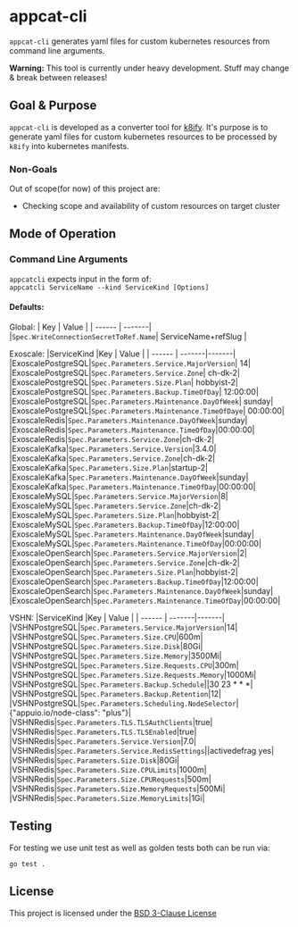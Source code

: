 # appcat-cli

`appcat-cli` generates yaml files for custom kubernetes resources from command line arguments.

**Warning:** This tool is currently under heavy development. Stuff may change & break between releases!


## Goal & Purpose
`appcat-cli` is developed as a converter tool for [k8ify](https://github.com/vshn/k8ify).
It's purpose is to generate yaml files for custom kubernetes resources to be processed by `k8ify` into kubernetes manifests.

### Non-Goals

Out of scope(for now) of this project are:
- Checking scope and availability of custom resources on target cluster

## Mode of Operation

### Command Line Arguments

`appcatcli` expects input in the form of:<br>
`appcatcli ServiceName --kind ServiceKind [Options]`<br>

#### Defaults:
Global:
| Key  | Value  |
| ------ | -------|
|`Spec.WriteConnectionSecretToRef.Name`| ServiceName+refSlug |

Exoscale:
|ServiceKind |Key  | Value  |
| ------ | -------|-------|
|ExoscalePostgreSQL|`Spec.Parameters.Service.MajorVersion`| 14|
|ExoscalePostgreSQL|`Spec.Parameters.Service.Zone`| ch-dk-2|
|ExoscalePostgreSQL|`Spec.Parameters.Size.Plan`| hobbyist-2|
|ExoscalePostgreSQL|`Spec.Parameters.Backup.TimeOfDay`| 12:00:00|
|ExoscalePostgreSQL|`Spec.Parameters.Maintenance.DayOfWeek`| sunday|
|ExoscalePostgreSQL|`Spec.Parameters.Maintenance.TimeOfDaye`| 00:00:00|
|ExoscaleRedis|`Spec.Parameters.Maintenance.DayOfWeek`|sunday|
|ExoscaleRedis|`Spec.Parameters.Maintenance.TimeOfDay`|00:00:00|
|ExoscaleRedis|`Spec.Parameters.Service.Zone`|ch-dk-2|
|ExoscaleKafka|`Spec.Parameters.Service.Version`|3.4.0|
|ExoscaleKafka|`Spec.Parameters.Service.Zone`|ch-dk-2|
|ExoscaleKafka|`Spec.Parameters.Size.Plan`|startup-2|
|ExoscaleKafka|`Spec.Parameters.Maintenance.DayOfWeek`|sunday|
|ExoscaleKafka|`Spec.Parameters.Maintenance.TimeOfDay`|00:00:00|
|ExoscaleMySQL|`Spec.Parameters.Service.MajorVersion`|8|
|ExoscaleMySQL|`Spec.Parameters.Service.Zone`|ch-dk-2|
|ExoscaleMySQL|`Spec.Parameters.Size.Plan`|hobbyist-2|
|ExoscaleMySQL|`Spec.Parameters.Backup.TimeOfDay`|12:00:00|
|ExoscaleMySQL|`Spec.Parameters.Maintenance.DayOfWeek`|sunday|
|ExoscaleMySQL|`Spec.Parameters.Maintenance.TimeOfDay`|00:00:00|
|ExoscaleOpenSearch|`Spec.Parameters.Service.MajorVersion`|2|
|ExoscaleOpenSearch|`Spec.Parameters.Service.Zone`|ch-dk-2|
|ExoscaleOpenSearch|`Spec.Parameters.Size.Plan`|hobbyist-2|
|ExoscaleOpenSearch|`Spec.Parameters.Backup.TimeOfDay`|12:00:00|
|ExoscaleOpenSearch|`Spec.Parameters.Maintenance.DayOfWeek`|sunday|
|ExoscaleOpenSearch|`Spec.Parameters.Maintenance.TimeOfDay`|00:00:00|

VSHN:
|ServiceKind |Key  | Value  |
| ------ | -------|-------|
|VSHNPostgreSQL|`Spec.Parameters.Service.MajorVersion`|14|
|VSHNPostgreSQL|`Spec.Parameters.Size.CPU`|600m|
|VSHNPostgreSQL|`Spec.Parameters.Size.Disk`|80Gi|
|VSHNPostgreSQL|`Spec.Parameters.Size.Memory`|3500Mi|
|VSHNPostgreSQL|`Spec.Parameters.Size.Requests.CPU`|300m|
|VSHNPostgreSQL|`Spec.Parameters.Size.Requests.Memory`|1000Mi|
|VSHNPostgreSQL|`Spec.Parameters.Backup.Schedule`||30 23 * * *|
|VSHNPostgreSQL|`Spec.Parameters.Backup.Retention`|12|
|VSHNPostgreSQL|`Spec.Parameters.Scheduling.NodeSelector`|{"appuio.io/node-class": "plus"}|
|VSHNRedis|`Spec.Parameters.TLS.TLSAuthClients`|true|
|VSHNRedis|`Spec.Parameters.TLS.TLSEnabled`|true|
|VSHNRedis|`Spec.Parameters.Service.Version`|7.0|
|VSHNRedis|`Spec.Parameters.Service.RedisSettings`||activedefrag yes|
|VSHNRedis|`Spec.Parameters.Size.Disk`|80Gi|
|VSHNRedis|`Spec.Parameters.Size.CPULimits`|1000m|
|VSHNRedis|`Spec.Parameters.Size.CPURequests`|500m|
|VSHNRedis|`Spec.Parameters.Size.MemoryRequests`|500Mi|
|VSHNRedis|`Spec.Parameters.Size.MemoryLimits`|1Gi|

## Testing

For testing we use unit test as well as golden tests both can be run via:
```shell
go test .
```

## License

This project is licensed under the [BSD 3-Clause License](LICENSE)
